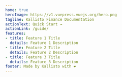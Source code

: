 ```yaml
---
home: true
heroImage: https://v1.vuepress.vuejs.org/hero.png
tagline: Kallisto Finance Documentation
actionText: Quick Start →
actionLink: /guide/
features:
- title: Feature 1 Title
  details: Feature 1 Description
- title: Feature 2 Title
  details: Feature 2 Description
- title: Feature 3 Title
  details: Feature 3 Description
footer: Made by Kallisto with ❤️
---
```

